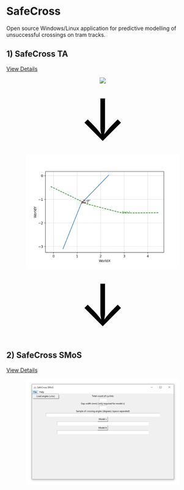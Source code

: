 # SafeCross
Open source Windows/Linux application for predictive modelling of unsuccessful crossings on tram tracks.



## **1) SafeCross TA**
[View Details](./path_to_SafeCross_TA_section)

<div align="center">
    <img src="./images/SafeCross TA.gif" width="400" />
</div>

<div align="center">
    <span style="font-size: 150px; color: black;">&darr;</span>
</div>


<div align="center">
    <img src="./trajectory annotation/example output/Sceneplot_WorldCoords.png" width="400" />
</div>

<div align="center">
    <span style="font-size: 150px; color: black;">&darr;</span>
</div>


## **2) SafeCross SMoS**
[View Details](./path_to_SafeCross_TA_section)

<div align="center">
    <img src="./images/SafeCross SMoS.png" width="400" />
</div>


